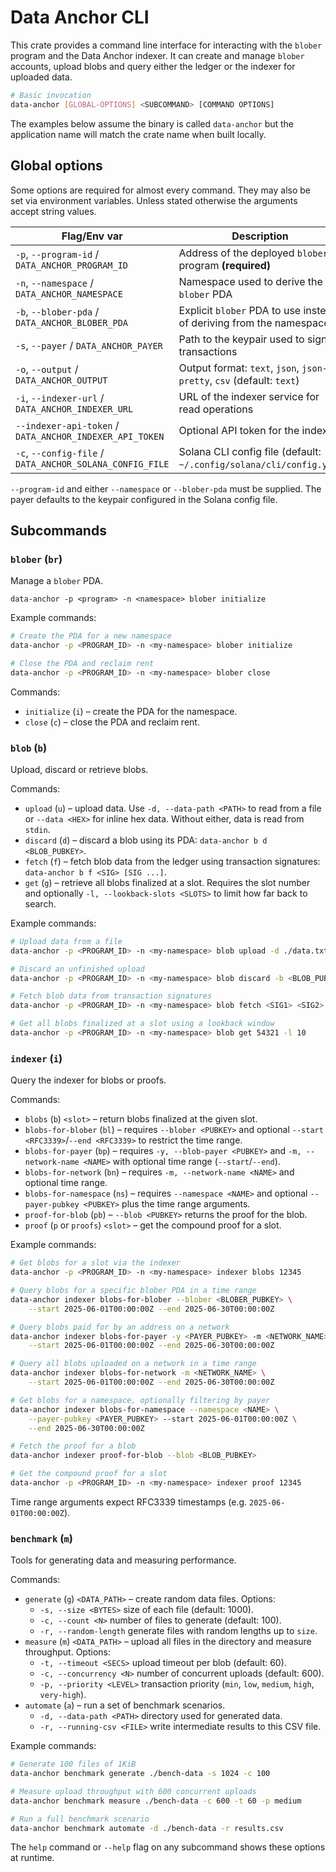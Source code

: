 # Data Anchor CLI

This crate provides a command line interface for interacting with the
`blober` program and the Data Anchor indexer. It can create and manage
`blober` accounts, upload blobs and query either the ledger or the indexer
for uploaded data.

```bash
# Basic invocation
data-anchor [GLOBAL-OPTIONS] <SUBCOMMAND> [COMMAND OPTIONS]
```

The examples below assume the binary is called `data-anchor` but the
application name will match the crate name when built locally.

## Global options

Some options are required for almost every command. They may also be set
via environment variables. Unless stated otherwise the arguments accept
string values.

| Flag/Env var | Description |
| -------------------------------------------------------- | --------------------------------------------------------------------- |
| `-p`, `--program-id` / `DATA_ANCHOR_PROGRAM_ID` | Address of the deployed `blober` program **(required)** |
| `-n`, `--namespace` / `DATA_ANCHOR_NAMESPACE` | Namespace used to derive the `blober` PDA |
| `-b`, `--blober-pda` / `DATA_ANCHOR_BLOBER_PDA` | Explicit `blober` PDA to use instead of deriving from the namespace |
| `-s`, `--payer` / `DATA_ANCHOR_PAYER` | Path to the keypair used to sign transactions |
| `-o`, `--output` / `DATA_ANCHOR_OUTPUT` | Output format: `text`, `json`, `json-pretty`, `csv` (default: `text`) |
| `-i`, `--indexer-url` / `DATA_ANCHOR_INDEXER_URL` | URL of the indexer service for read operations |
| `--indexer-api-token` / `DATA_ANCHOR_INDEXER_API_TOKEN` | Optional API token for the indexer |
| `-c`, `--config-file` / `DATA_ANCHOR_SOLANA_CONFIG_FILE` | Solana CLI config file (default: `~/.config/solana/cli/config.yml`) |

`--program-id` and either `--namespace` or `--blober-pda` must be
supplied. The payer defaults to the keypair configured in the Solana
config file.

## Subcommands

### `blober` (`br`)

Manage a `blober` PDA.

```
data-anchor -p <program> -n <namespace> blober initialize
```

Example commands:

```bash
# Create the PDA for a new namespace
data-anchor -p <PROGRAM_ID> -n <my-namespace> blober initialize

# Close the PDA and reclaim rent
data-anchor -p <PROGRAM_ID> -n <my-namespace> blober close
```

Commands:

- `initialize` (`i`) – create the PDA for the namespace.
- `close` (`c`) – close the PDA and reclaim rent.

### `blob` (`b`)

Upload, discard or retrieve blobs.

Commands:

- `upload` (`u`) – upload data. Use `-d, --data-path <PATH>` to read from a
  file or `--data <HEX>` for inline hex data. Without either, data is read from
  `stdin`.
- `discard` (`d`) – discard a blob using its PDA: `data-anchor b d <BLOB_PUBKEY>`.
- `fetch` (`f`) – fetch blob data from the ledger using transaction
  signatures: `data-anchor b f <SIG> [SIG ...]`.
- `get` (`g`) – retrieve all blobs finalized at a slot. Requires the slot
  number and optionally `-l, --lookback-slots <SLOTS>` to limit how far back to
  search.

Example commands:

```bash
# Upload data from a file
data-anchor -p <PROGRAM_ID> -n <my-namespace> blob upload -d ./data.txt

# Discard an unfinished upload
data-anchor -p <PROGRAM_ID> -n <my-namespace> blob discard -b <BLOB_PUBKEY>

# Fetch blob data from transaction signatures
data-anchor -p <PROGRAM_ID> -n <my-namespace> blob fetch <SIG1> <SIG2>

# Get all blobs finalized at a slot using a lookback window
data-anchor -p <PROGRAM_ID> -n <my-namespace> blob get 54321 -l 10
```

### `indexer` (`i`)

Query the indexer for blobs or proofs.

Commands:

- `blobs` (`b`) `<slot>` – return blobs finalized at the given slot.
- `blobs-for-blober` (`bl`) – requires `--blober <PUBKEY>` and optional
  `--start <RFC3339>`/`--end <RFC3339>` to restrict the time range.
- `blobs-for-payer` (`bp`) – requires `-y, --blob-payer <PUBKEY>` and
  `-m, --network-name <NAME>` with optional time range (`--start`/`--end`).
- `blobs-for-network` (`bn`) – requires `-m, --network-name <NAME>` and
  optional time range.
- `blobs-for-namespace` (`ns`) – requires `--namespace <NAME>` and optional
  `--payer-pubkey <PUBKEY>` plus the time range arguments.
- `proof-for-blob` (`pb`) – `--blob <PUBKEY>` returns the proof for the blob.
- `proof` (`p` or `proofs`) `<slot>` – get the compound proof for a slot.

Example commands:

```bash
# Get blobs for a slot via the indexer
data-anchor -p <PROGRAM_ID> -n <my-namespace> indexer blobs 12345

# Query blobs for a specific blober PDA in a time range
data-anchor indexer blobs-for-blober --blober <BLOBER_PUBKEY> \
    --start 2025-06-01T00:00:00Z --end 2025-06-30T00:00:00Z

# Query blobs paid for by an address on a network
data-anchor indexer blobs-for-payer -y <PAYER_PUBKEY> -m <NETWORK_NAME> \
    --start 2025-06-01T00:00:00Z --end 2025-06-30T00:00:00Z

# Query all blobs uploaded on a network in a time range
data-anchor indexer blobs-for-network -m <NETWORK_NAME> \
    --start 2025-06-01T00:00:00Z --end 2025-06-30T00:00:00Z

# Get blobs for a namespace, optionally filtering by payer
data-anchor indexer blobs-for-namespace --namespace <NAME> \
    --payer-pubkey <PAYER_PUBKEY> --start 2025-06-01T00:00:00Z \
    --end 2025-06-30T00:00:00Z

# Fetch the proof for a blob
data-anchor indexer proof-for-blob --blob <BLOB_PUBKEY>

# Get the compound proof for a slot
data-anchor -p <PROGRAM_ID> -n <my-namespace> indexer proof 12345
```

Time range arguments expect RFC3339 timestamps (e.g. `2025-06-01T00:00:00Z`).

### `benchmark` (`m`)

Tools for generating data and measuring performance.

Commands:

- `generate` (`g`) `<DATA_PATH>` – create random data files. Options:
  - `-s, --size <BYTES>` size of each file (default: 1000).
  - `-c, --count <N>` number of files to generate (default: 100).
  - `-r, --random-length` generate files with random lengths up to `size`.
- `measure` (`m`) `<DATA_PATH>` – upload all files in the directory and measure
  throughput. Options:
  - `-t, --timeout <SECS>` upload timeout per blob (default: 60).
  - `-c, --concurrency <N>` number of concurrent uploads (default: 600).
  - `-p, --priority <LEVEL>` transaction priority (`min`, `low`, `medium`, `high`, `very-high`).
- `automate` (`a`) – run a set of benchmark scenarios.
  - `-d, --data-path <PATH>` directory used for generated data.
  - `-r, --running-csv <FILE>` write intermediate results to this CSV file.

Example commands:

```bash
# Generate 100 files of 1KiB
data-anchor benchmark generate ./bench-data -s 1024 -c 100

# Measure upload throughput with 600 concurrent uploads
data-anchor benchmark measure ./bench-data -c 600 -t 60 -p medium

# Run a full benchmark scenario
data-anchor benchmark automate -d ./bench-data -r results.csv
```

The `help` command or `--help` flag on any subcommand shows these options at
runtime.

